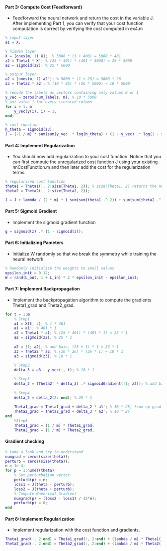 #### Part 3: Compute Cost (Feedforward)

- Feedforward the neural network and return the cost in the variable J. After implementing Part 1, you can verify that your cost function computation is correct by verifying the cost computed in ex4.m

```matlab
% input layer
a1 = X;

% hidden layer
X = [ones(m, 1) X];  % 5000 * (1 + 400) = 5000 * 401
z2 = Theta1 * X'; % (25 * 401) * (401 * 5000) = 25 * 5000
a2 = sigmoid(z2); % 25 * 5000

% output layer
a2 = [ones(m, 1) a2']; % 5000 * (1 + 25) = 5000 * 26
z3 = Theta2 * a2'; % (10 * 26) * (26 * 5000) = 10 * 5000

% recode the labels as vectors containing only values 0 or 1
y_vec = zeros(num_labels, m); % 10 * 5000
% put value 1 for every iterated column
for i = 1: m
    y_vec(y(i), i) = 1;
end;

% cost function
h_theta = sigmoid(z3);
J = (-1 / m) * sum(sum(y_vec .* log(h_theta) + (1 - y_vec) .* log(1 - sigmoid(h_theta))));
```

#### Part 4: Implement Regularization

- You should now add regularization to your cost function. Notice that you can first compute the unregularized cost function J using your existing nnCostFunction.m and then later add the cost for the regularization terms.

```matlab
% regularized cost function
theta1 = Theta1(:, 2:size(Theta1, 2)); % size(Theta1, 2) returns the nums of locumns in the matrix
theta2 = Theta2(:, 2:size(Theta2, 2));

J = J + lambda / (2 * m) * ( sum(sum(theta1 .^ 2)) + sum(sum(theta2 .^ 2)) ); % !sum up separately
```

#### Part 5: Sigmoid Gradient

-  Implement the sigmoid gradient function

```matlab
g = sigmoid(z) .* (1 - sigmoid(z));
```

#### Part 6: Initializing Pameters

- Initialize W randomly so that we break the symmetry while training the neural network

```matlab
% Randomly initialize the weights to small values
epsilon_init = 0.12;
W = rand(L_out, 1 + L_in) * 2 * epsilon_init - epsilon_init;
```

#### Part 7: Implement Backpropagation

- Implement the backpropagation algorithm to compute the gradients Theta1_grad and Theta2_grad.

```matlab
for t = 1:m
    % Step1
    a1 = X(t, :); % 1 * 401
    a1 = a1'; % 401 * 1
    z2 = Theta1 * a1; % (25 * 401) * (401 * 1) = 25 * 1
    a2 = sigmoid(z2); % 25 * 1
    
    a2 = [1; a2]; % add bais, (25 + 1) * 1 = 26 * 1
    z3 = Theta2 * a2; % (10 * 26) * (26 * 1) = 10 * 1
    a3 = sigmoid(z3); % 10 * 1
    
    % Step2
    delta_3 = a3 - y_vec(:, t); % 10 * 1

    % Step3
    delta_2 = (Theta2' * delta_3) .* sigmoidGradient([1; z2]); % add bais, 26 * 1
    
    % Step4
    delta_2 = delta_2(2: end); % 25 * 1
    
    Theta1_grad = Theta1_grad + delta_2 * a1'; % 10 * 25, !sum up grad
    Theta2_grad = Theta2_grad + delta_3 * a2'; % 10 * 25
end
    %Step5
    Theta1_grad = (1 / m) * Theta1_grad;
    Theta2_grad = (1 / m) * Theta2_grad;
```

#### Gradient checking

```matlab
% take a look and try to understand
numgrad = zeros(size(theta));
perturb = zeros(size(theta));
e = 1e-4;
for p = 1:numel(theta)
    % Set perturbation vector
    perturb(p) = e;
    loss1 = J(theta - perturb);
    loss2 = J(theta + perturb);
    % Compute Numerical Gradient
    numgrad(p) = (loss2 - loss1) / (2*e);
    perturb(p) = 0;
end
```

#### Part 8: Implement Regularization

- Implement regularization with the cost function and gradients.

```matlab
Theta1_grad(:, 2:end) = Theta1_grad(:, 2:end) + (lambda / m) * Theta1(:, 2:end);
Theta2_grad(:, 2:end) = Theta2_grad(:, 2:end) + (lambda / m) * Theta2(:, 2:end);
```

